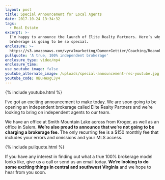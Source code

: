 ```yaml
---
layout: post
title: Special Announcement for Local Agents
date: 2017-10-24 13:34:32
tags:
  - Real Estate
excerpt: >-
  I’m happy to announce the launch of Elite Realty Partners. Here’s why this
  brokerage is going to be so special.
enclosure: >-
  https://s3.amazonaws.com/vyralmarketing/Damon+Gettier/Coaching/Roanoke+Real+Estate+Agent-+Special+Announcement+for+Local+Agents.mp4
pullquote: 'A true, 100% independent brokerage'
enclosure_type: video/mp4
enclosure_time:
use_youtube_image: false
youtube_alternate_image: /uploads/special-announcement-rec-youtube.jpg
youtube_code: OBuHWsgCJy4
---
```



{% include youtube.html %}

I’ve got an exciting announcement to make today. We are soon going to be opening an independent brokerage called Elite Realty Partners and we’re looking to bring on independent agents to our team.

We have an office at Smith Mountain Lake across from Kroger, as well as an office in Salem. **We’re also proud to announce that we’re not going to be charging a brokerage fee.** The only recurring fee is a $150 monthly fee that includes your errors and omissions and your MLS access.

{% include pullquote.html %}

If you have any interest in finding out what a true 100% brokerage model looks like, give us a call or send us an email today. **We’re looking to do some exciting things in central and southwest Virginia** and we hope to hear from you soon.